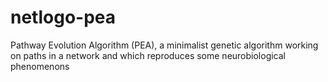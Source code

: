 netlogo-pea
===========

Pathway Evolution Algorithm (PEA), a minimalist genetic algorithm working on paths in a network and which reproduces some neurobiological phenomenons
